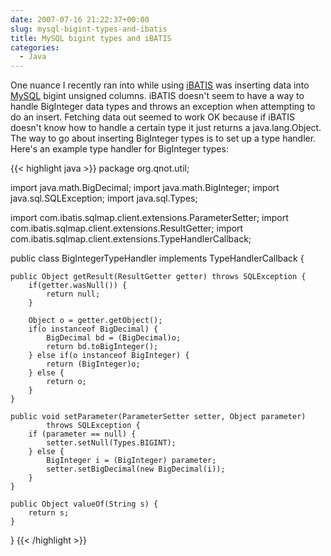 ```yaml
---
date: 2007-07-16 21:22:37+00:00
slug: mysql-bigint-types-and-ibatis
title: MySQL bigint types and iBATIS
categories:
  - Java
---
```


One nuance I recently ran into while using [iBATIS](http://ibatis.apache.org/)
was inserting data into [MySQL](http://www.mysql.com/) bigint unsigned columns.
iBATIS doesn't seem to have a way to handle BigInteger data types and throws an
exception when attempting to do an insert. Fetching data out seemed to work OK
because if iBATIS doesn't know how to handle a certain type it just returns a
java.lang.Object. The way to go about inserting BigInteger types is to set up a
type handler. Here's an example type handler for BigInteger types:<!--more-->

{{< highlight java >}}
package org.qnot.util;

import java.math.BigDecimal;
import java.math.BigInteger;
import java.sql.SQLException;
import java.sql.Types;

import com.ibatis.sqlmap.client.extensions.ParameterSetter;
import com.ibatis.sqlmap.client.extensions.ResultGetter;
import com.ibatis.sqlmap.client.extensions.TypeHandlerCallback;

public class BigIntegerTypeHandler implements TypeHandlerCallback {

    public Object getResult(ResultGetter getter) throws SQLException {
        if(getter.wasNull()) {
            return null;
        }

        Object o = getter.getObject();
        if(o instanceof BigDecimal) {
            BigDecimal bd = (BigDecimal)o;
            return bd.toBigInteger();
        } else if(o instanceof BigInteger) {
            return (BigInteger)o;
        } else {
            return o;
        }
    }

    public void setParameter(ParameterSetter setter, Object parameter)
            throws SQLException {
        if (parameter == null) {
            setter.setNull(Types.BIGINT);
        } else {
            BigInteger i = (BigInteger) parameter;
            setter.setBigDecimal(new BigDecimal(i));
        }
    }

    public Object valueOf(String s) {
        return s;
    }
}
{{< /highlight >}}
